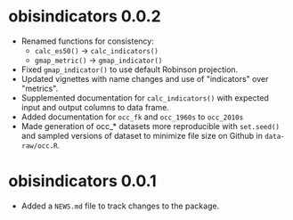 # obisindicators 0.0.2

* Renamed functions for consistency:
  - `calc_es50()` -> `calc_indicators()`
  - `gmap_metric()` -> `gmap_indicator()`
* Fixed `gmap_indicator()` to use default Robinson projection.
* Updated vignettes with name changes and use of "indicators" over "metrics".
* Supplemented documentation for `calc_indicators()` with expected input and output columns to data frame.
* Added documentation for `occ_fk` and `occ_1960s` to `occ_2010s`
* Made generation of occ_* datasets more reproducible with `set.seed()` and sampled versions of dataset to minimize file size on Github in `data-raw/occ.R`.

# obisindicators 0.0.1

* Added a `NEWS.md` file to track changes to the package.
